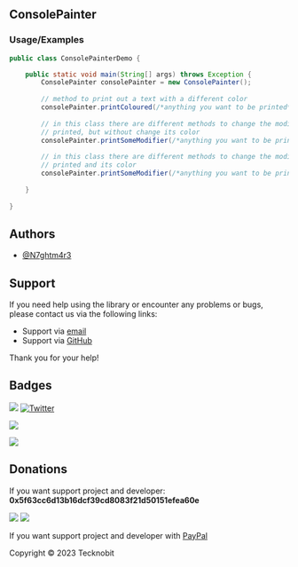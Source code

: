 ## ConsolePainter

### Usage/Examples

```java
public class ConsolePainterDemo {

    public static void main(String[] args) throws Exception {
        ConsolePainter consolePainter = new ConsolePainter();
        
        // method to print out a text with a different color
        consolePainter.printColoured(/*anything you want to be printed*/, /*ANSIColor.color*/);
        
        // in this class there are different methods to change the modifier of the style of the text 
        // printed, but without change its color
        consolePainter.printSomeModifier(/*anything you want to be printed*/);
        
        // in this class there are different methods to change the modifier of the style of the text 
        // printed and its color
        consolePainter.printSomeModifier(/*anything you want to be printed*/, /*ANSIColor.color*/);
        
    }
    
}
```

## Authors

- [@N7ghtm4r3](https://www.github.com/N7ghtm4r3)

## Support

If you need help using the library or encounter any problems or bugs, please contact us via the following links:

- Support via <a href="mailto:infotecknobitcompany@gmail.com">email</a>
- Support via <a href="https://github.com/N7ghtm4r3/APIManager/issues/new">GitHub</a>

Thank you for your help!

## Badges

[![](https://img.shields.io/badge/Google_Play-414141?style=for-the-badge&logo=google-play&logoColor=white)](https://play.google.com/store/apps/developer?id=Tecknobit)
[![Twitter](https://img.shields.io/badge/Twitter-1DA1F2?style=for-the-badge&logo=twitter&logoColor=white)](https://twitter.com/tecknobit)

[![](https://img.shields.io/badge/Java-ED8B00?style=for-the-badge&logo=java&logoColor=white)](https://www.oracle.com/java/)

[![](https://jitpack.io/v/N7ghtm4r3/APIManager.svg)](https://jitpack.io/#N7ghtm4r3/APIManager)

## Donations

If you want support project and developer: **0x5f63cc6d13b16dcf39cd8083f21d50151efea60e**

![](https://img.shields.io/badge/Bitcoin-000000?style=for-the-badge&logo=bitcoin&logoColor=white)
![](https://img.shields.io/badge/Ethereum-3C3C3D?style=for-the-badge&logo=Ethereum&logoColor=white)

If you want support project and developer with <a href="https://www.paypal.com/donate/?hosted_button_id=5QMN5UQH7LDT4">PayPal</a>

Copyright © 2023 Tecknobit